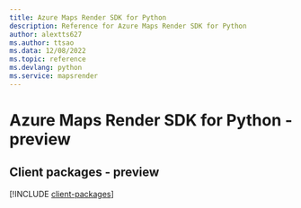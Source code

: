 ```yaml
---
title: Azure Maps Render SDK for Python
description: Reference for Azure Maps Render SDK for Python
author: alextts627
ms.author: ttsao
ms.data: 12/08/2022
ms.topic: reference
ms.devlang: python
ms.service: mapsrender
---
```

# Azure Maps Render SDK for Python - preview

## Client packages - preview
[!INCLUDE [client-packages](maps-render-client-index.md)]